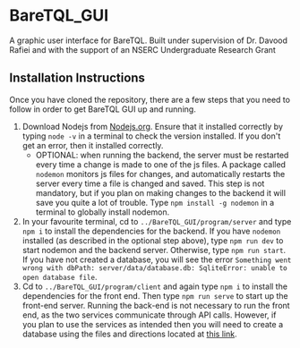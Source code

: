# BareTQL_GUI
A graphic user interface for BareTQL. Built under supervision of Dr. Davood Rafiei and with the support of an NSERC Undergraduate Research Grant

## Installation Instructions
Once you have cloned the repository, there are a few steps that you need to follow in order to get BareTQL GUI up and running. 
1. Download Nodejs from [Nodejs.org](https://nodejs.org/en/). Ensure that it installed correctly by typing `node -v` in a terminal to check the version installed. If you don't get an error, then it installed correctly. 
    - OPTIONAL: when running the backend, the server must be restarted every time a change is made to one of the js files. A package called `nodemon` monitors js files for changes, and automatically restarts the server every time a file is changed and saved. This step is not mandatory, but if you plan on making changes to the backend it will save you quite a lot of trouble. Type `npm install -g nodemon` in a terminal to globally install nodemon. 
1. In your favourite terminal, cd to `../BareTQL_GUI/program/server` and type `npm i` to install the dependencies for the backend. If you have `nodemon` installed (as described in the optional step above), type `npm run dev` to start nodemon and the backend server. Otherwise, type `npm run start`. If you have not created a database, you will see the error `Something went wrong with dbPath: server/data/database.db: SqliteError: unable to open database file`. 
1. Cd to `../BareTQL_GUI/program/client` and again type `npm i` to install the dependencies for the front end. Then type `npm run serve` to start up the front-end server. Running the back-end is not necessary to run the front end, as the two services communicate through API calls. However, if you plan to use the services as intended then you will need to create a database using the files and directions located at [this link](https://bitbucket.org/tlafranc/baretql/src/master/). 